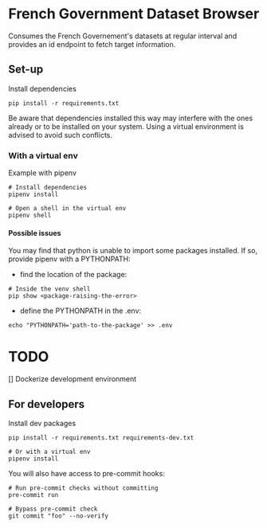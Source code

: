 # French Government Dataset Browser

Consumes the French Governement's datasets at regular interval and provides an id endpoint to fetch target information.

## Set-up

Install dependencies
```
pip install -r requirements.txt
```
Be aware that dependencies installed this way may interfere with the ones already or to be installed on your system.
Using a virtual environment is advised to avoid such conflicts.

### With a virtual env

Example with pipenv
```
# Install dependencies
pipenv install

# Open a shell in the virtual env
pipenv shell
```

#### Possible issues
You may find that python is unable to import some packages installed.
If so, provide pipenv with a PYTHONPATH:
- find the location of the package:
```
# Inside the venv shell
pip show <package-raising-the-error>
```
- define the PYTHONPATH in the .env:
```
echo "PYTHONPATH='path-to-the-package' >> .env
```

# TODO
[] Dockerize development environment

## For developers

Install dev packages
```
pip install -r requirements.txt requirements-dev.txt

# Or with a virtual env
pipenv install
```

You will also have access to pre-commit hooks:
```
# Run pre-commit checks without committing
pre-commit run

# Bypass pre-commit check
git commit "foo" --no-verify
```
